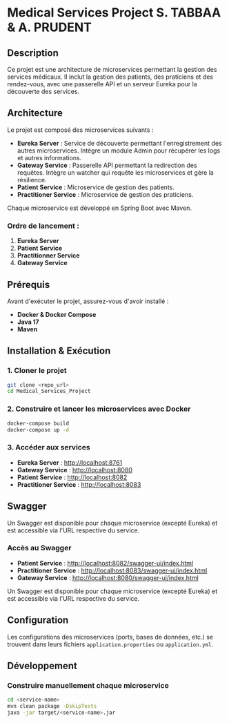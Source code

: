 # Medical Services Project S. TABBAA & A. PRUDENT

## Description
Ce projet est une architecture de microservices permettant la gestion des services médicaux. Il inclut la gestion des patients, des praticiens et des rendez-vous, avec une passerelle API et un serveur Eureka pour la découverte des services.

## Architecture
Le projet est composé des microservices suivants :
- **Eureka Server** : Service de découverte permettant l'enregistrement des autres microservices. Intègre un module Admin pour récupérer les logs et autres informations.
- **Gateway Service** : Passerelle API permettant la redirection des requêtes. Intègre un watcher qui requête les microservices et gère la résilience.
- **Patient Service** : Microservice de gestion des patients.
- **Practitioner Service** : Microservice de gestion des praticiens.

Chaque microservice est développé en Spring Boot avec Maven.

### Ordre de lancement :
1. **Eureka Server**
2. **Patient Service**
3. **Practitionner Service**
4. **Gateway Service**

## Prérequis
Avant d'exécuter le projet, assurez-vous d'avoir installé :
- **Docker & Docker Compose**
- **Java 17**
- **Maven**

## Installation & Exécution
### 1. Cloner le projet
```sh
git clone <repo_url>
cd Medical_Services_Project
```

### 2. Construire et lancer les microservices avec Docker
```sh
docker-compose build
docker-compose up -d
```

### 3. Accéder aux services
- **Eureka Server** : [http://localhost:8761](http://localhost:8761)
- **Gateway Service** : [http://localhost:8080](http://localhost:8080)
- **Patient Service** : [http://localhost:8082](http://localhost:8081)
- **Practitioner Service** : [http://localhost:8083](http://localhost:8082)

## Swagger
Un Swagger est disponible pour chaque microservice (excepté Eureka) et est accessible via l'URL respective du service.

### Accès au Swagger
- **Patient Service** : [http://localhost:8082/swagger-ui/index.html](http://localhost:8082/swagger-ui/index.html)
- **Practitioner Service** : [http://localhost:8083/swagger-ui/index.html](http://localhost:8083/swagger-ui/index.html)
- **Gateway Service** : [http://localhost:8080/swagger-ui/index.html](http://localhost:8080/swagger-ui/index.html)

Un Swagger est disponible pour chaque microservice (excepté Eureka) et est accessible via l'URL respective du service.

## Configuration
Les configurations des microservices (ports, bases de données, etc.) se trouvent dans leurs fichiers `application.properties` ou `application.yml`.

## Développement
### Construire manuellement chaque microservice
```sh
cd <service-name>
mvn clean package -DskipTests
java -jar target/<service-name>.jar
```
